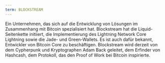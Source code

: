 ```yaml
---
term: BLOCKSTREAM
---
```


Ein Unternehmen, das sich auf die Entwicklung von Lösungen im Zusammenhang mit Bitcoin spezialisiert hat. Blockstream hat die Liquid-Seitenkette initiiert, die Implementierung des Lightning Network Core Lightning sowie die Jade- und Green-Wallets. Es ist auch dafür bekannt, Entwickler von Bitcoin Core zu beschäftigen. Blockstream wird derzeit von dem Cypherpunk und Kryptographen Adam Back geleitet, dem Erfinder von Hashcash, dem Protokoll, das den Proof of Work bei Bitcoin inspirierte.